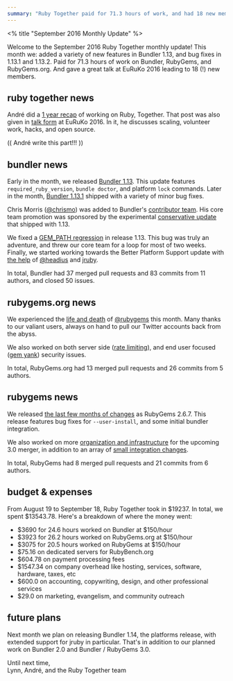 ```yaml
---
summary: "Ruby Together paid for 71.3 hours of work, and had 18 new members join. This month we talked about a Year of Ruby Together, released Bundler 1.13, 1.13.1, 1.13.2, and generally got very engaged with the Ruby community."
---
```


<% title "September 2016 Monthly Update" %>

Welcome to the September 2016 Ruby Together monthly update! This month we: added a variety of new features in Bundler 1.13, and bug fixes in 1.13.1 and 1.13.2. Paid for 71.3 hours of work on Bundler, RubyGems, and RubyGems.org. And gave a great talk at EuRuKo 2016 leading to 18 (!) new members.

## ruby together news

André did a [1 year recap](https://rubytogether.org/news/2016-09-27-a-year-of-ruby-together) of working on Ruby, Together. That post was also given in [talk form](https://speakerdeck.com/indirect/a-year-of-ruby-together) at EuRuKo 2016. In it, he discusses scaling, volunteer work, hacks, and open source.

(( André write this part!!! ))

## bundler news

Early in the month, we released [Bundler 1.13](http://bundler.io/blog/2016/09/08/bundler-1-13.html). This update features `required_ruby_version`, `bundle doctor`, and platform `lock` commands. Later in the month, [Bundler 1.13.1](https://github.com/bundler/bundler/milestone/32?closed=1) shipped with a variety of minor bug fixes.

Chris Morris ([@chrismo](https://github.com/chrismo)) was added to Bundler's [contributor team](http://bundler.io/contributors.html). His core team promotion was sponsored by the experimental [conservative update](http://bundler.io/blog/#experimental-conservative-updates) that shipped with 1.13.

We fixed a [GEM_PATH regression](https://github.com/bundler/bundler/pull/4992) in release 1.13. This bug was truly an adventure, and threw our core team for a loop for most of two weeks. Finally, we started working towards the Better Platform Support update with [the help](https://github.com/bundler/bundler/issues/4984) of [@headius](https://github.com/headius) and [jruby](http://jruby.org/).

In total, Bundler had 37 merged pull requests and 83 commits from 11 authors, and closed 50 issues.

## rubygems.org news

We experienced the [life and death](https://github.com/rubygems/rubygems.org/issues/1429) of [@rubygems](https://twitter.com/rubygems) this month. Many thanks to our valiant users, always on hand to pull our Twitter accounts back from the abyss.

We also worked on both server side ([rate limiting](https://github.com/rubygems/rubygems.org/pull/1414)), and end user focused ([gem yank](https://github.com/rubygems/rubygems.org/pull/1396)) security issues.

In total, RubyGems.org had 13 merged pull requests and 26 commits from 5 authors.

## rubygems news

We released [the last few months of changes](https://github.com/rubygems/rubygems/pulls?utf8=%E2%9C%93&q=merged%3A2016-06-22..2016-09-26) as RubyGems 2.6.7. This release features bug fixes for `--user-install`, and some initial bundler integration.

We also worked on more [organization and infrastructure](https://github.com/rubygems/rubygems/issues/1681) for the upcoming 3.0 merger, in addition to an array of [small integration changes](https://github.com/bundler/bundler/pulls?utf8=%E2%9C%93&q=merged%3A2016-09-01..2016-09-27%20rubygems%20).

In total, RubyGems had 8 merged pull requests and 21 commits from 6 authors.

## budget & expenses

From August 19 to September 18, Ruby Together took in $19237. In total, we spent $13543.78. Here's a breakdown of where the money went:

* $3690 for 24.6 hours worked on Bundler at $150/hour
* $3923 for 26.2 hours worked on RubyGems.org at $150/hour
* $3075 for 20.5 hours worked on RubyGems at $150/hour
* $75.16 on dedicated servers for RubyBench.org
* $604.78 on payment processing fees
* $1547.34 on company overhead like hosting, services, software, hardware, taxes, etc
* $600.0 on accounting, copywriting, design, and other professional services
* $29.0 on marketing, evangelism, and community outreach

## future plans

Next month we plan on releasing Bundler 1.14, the platforms release, with extended support for jruby in particular. That's in addition to our planned work on Bundler 2.0 and Bundler / RubyGems 3.0.

Until next time,<br>
Lynn, André, and the Ruby Together team
